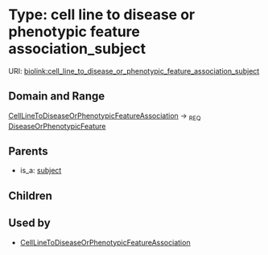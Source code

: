
# Type: cell line to disease or phenotypic feature association_subject




URI: [biolink:cell_line_to_disease_or_phenotypic_feature_association_subject](https://w3id.org/biolink/vocab/cell_line_to_disease_or_phenotypic_feature_association_subject)


## Domain and Range

[CellLineToDiseaseOrPhenotypicFeatureAssociation](CellLineToDiseaseOrPhenotypicFeatureAssociation.md) ->  <sub>REQ</sub> [DiseaseOrPhenotypicFeature](DiseaseOrPhenotypicFeature.md)

## Parents

 *  is_a: [subject](subject.md)

## Children


## Used by

 * [CellLineToDiseaseOrPhenotypicFeatureAssociation](CellLineToDiseaseOrPhenotypicFeatureAssociation.md)
